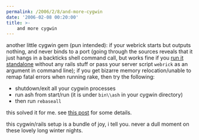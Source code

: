 ```yaml
---
permalink: /2006/2/8/and-more-cygwin
date: '2006-02-08 00:20:00'
title: >-
    and more cygwin
---
```


another little cygwin gem (pun intended): if your webrick starts but
outputs nothing, and never binds to a port (going through the sources
reveals that it just hangs in a backticks shell command call, but works
fine if you [run it
standalone](http://microjet.ath.cx/webrickguide/html/What_is_WEBrick.html)
without any rails stuff or pass your server script `webrick` as an
argument in command line); if you get bizarre memory relocation/unable
to remap fatal errors when running rake, then try the following:

-   shutdown/exit all your cygwin processes
-   run ash from start/run (it is under `bin\\ash` in your cygwin
    directory)
-   then run `rebaseall`

this solved it for me. see [this
post](http://www.cygwin.com/ml/cygwin/2005-09/msg00967.html) for some
details.

this cygwin/rails setup is a bundle of joy, i tell you. never a dull
moment on these lovely long winter nights.
